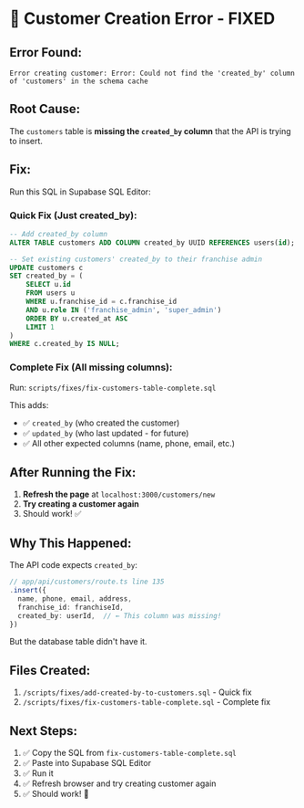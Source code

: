 # 🔴 Customer Creation Error - FIXED

## Error Found:
```
Error creating customer: Error: Could not find the 'created_by' column 
of 'customers' in the schema cache
```

## Root Cause:
The `customers` table is **missing the `created_by` column** that the API is trying to insert.

## Fix:
Run this SQL in Supabase SQL Editor:

### Quick Fix (Just created_by):
```sql
-- Add created_by column
ALTER TABLE customers ADD COLUMN created_by UUID REFERENCES users(id);

-- Set existing customers' created_by to their franchise admin
UPDATE customers c
SET created_by = (
    SELECT u.id 
    FROM users u 
    WHERE u.franchise_id = c.franchise_id 
    AND u.role IN ('franchise_admin', 'super_admin')
    ORDER BY u.created_at ASC 
    LIMIT 1
)
WHERE c.created_by IS NULL;
```

### Complete Fix (All missing columns):
Run: `scripts/fixes/fix-customers-table-complete.sql`

This adds:
- ✅ `created_by` (who created the customer)
- ✅ `updated_by` (who last updated - for future)
- ✅ All other expected columns (name, phone, email, etc.)

## After Running the Fix:

1. **Refresh the page** at `localhost:3000/customers/new`
2. **Try creating a customer again**
3. Should work! ✅

## Why This Happened:

The API code expects `created_by`:
```typescript
// app/api/customers/route.ts line 135
.insert({
  name, phone, email, address,
  franchise_id: franchiseId,
  created_by: userId,  // ← This column was missing!
})
```

But the database table didn't have it.

## Files Created:

1. `/scripts/fixes/add-created-by-to-customers.sql` - Quick fix
2. `/scripts/fixes/fix-customers-table-complete.sql` - Complete fix

## Next Steps:

1. ✅ Copy the SQL from `fix-customers-table-complete.sql`
2. ✅ Paste into Supabase SQL Editor
3. ✅ Run it
4. ✅ Refresh browser and try creating customer again
5. ✅ Should work! 🎉
